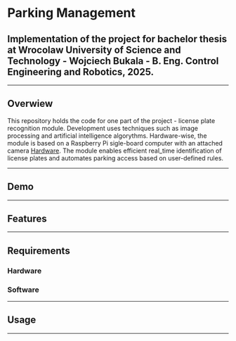 # Parking Management
## Implementation of the project for bachelor thesis at Wrocolaw University of Science and Technology - Wojciech Bukala - B. Eng. Control Engineering and Robotics, 2025.

---

## Overwiew
This repository holds the code for one part of the project - license plate recognition module. Development uses techniques such as image processing and artificial intelligence algorythms. Hardware-wise, the module is based on a Raspberry Pi sigle-board computer with an attached camera [Hardware](#hardware). The module enables efficient real_time identification of license plates and automates parking access based on user-defined rules.

---

## Demo

---

## Features

---

## Requirements
### Hardware
### Software

---
## Usage
---



